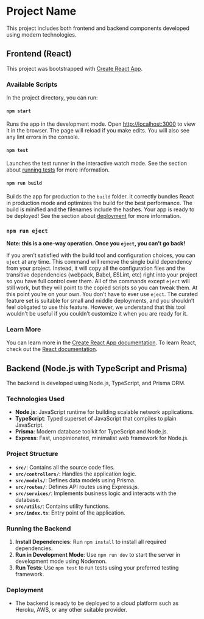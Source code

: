 # Project Name

This project includes both frontend and backend components developed using modern technologies.

## Frontend (React)

This project was bootstrapped with [Create React App](https://github.com/facebook/create-react-app).

### Available Scripts

In the project directory, you can run:

#### `npm start`

Runs the app in the development mode.
Open [http://localhost:3000](http://localhost:3000) to view it in the browser.
The page will reload if you make edits.
You will also see any lint errors in the console.

#### `npm test`

Launches the test runner in the interactive watch mode.
See the section about [running tests](https://facebook.github.io/create-react-app/docs/running-tests) for more information.

#### `npm run build`

Builds the app for production to the `build` folder.
It correctly bundles React in production mode and optimizes the build for the best performance.
The build is minified and the filenames include the hashes.
Your app is ready to be deployed!
See the section about [deployment](https://facebook.github.io/create-react-app/docs/deployment) for more information.

### `npm run eject`

**Note: this is a one-way operation. Once you `eject`, you can’t go back!**

If you aren’t satisfied with the build tool and configuration choices, you can `eject` at any time. This command will remove the single build dependency from your project.
Instead, it will copy all the configuration files and the transitive dependencies (webpack, Babel, ESLint, etc) right into your project so you have full control over them. All of the commands except `eject` will still work, but they will point to the copied scripts so you can tweak them. At this point you’re on your own.
You don’t have to ever use `eject`. The curated feature set is suitable for small and middle deployments, and you shouldn’t feel obligated to use this feature. However, we understand that this tool wouldn’t be useful if you couldn’t customize it when you are ready for it.

### Learn More

You can learn more in the [Create React App documentation](https://facebook.github.io/create-react-app/docs/getting-started).
To learn React, check out the [React documentation](https://reactjs.org/).

## Backend (Node.js with TypeScript and Prisma)

The backend is developed using Node.js, TypeScript, and Prisma ORM.

### Technologies Used

- **Node.js**: JavaScript runtime for building scalable network applications.
- **TypeScript**: Typed superset of JavaScript that compiles to plain JavaScript.
- **Prisma**: Modern database toolkit for TypeScript and Node.js.
- **Express**: Fast, unopinionated, minimalist web framework for Node.js.

### Project Structure

- **`src/`**: Contains all the source code files.
- **`src/controllers/`**: Handles the application logic.
- **`src/models/`**: Defines data models using Prisma.
- **`src/routes/`**: Defines API routes using Express.js.
- **`src/services/`**: Implements business logic and interacts with the database.
- **`src/utils/`**: Contains utility functions.
- **`src/index.ts`**: Entry point of the application.

### Running the Backend

1. **Install Dependencies**: Run `npm install` to install all required dependencies.
2. **Run in Development Mode**: Use `npm run dev` to start the server in development mode using Nodemon.
3. **Run Tests**: Use `npm test` to run tests using your preferred testing framework.

### Deployment

- The backend is ready to be deployed to a cloud platform such as Heroku, AWS, or any other suitable provider.
